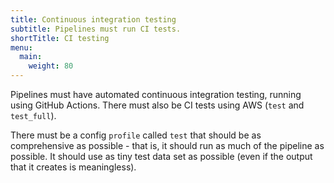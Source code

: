 ```yaml
---
title: Continuous integration testing
subtitle: Pipelines must run CI tests.
shortTitle: CI testing
menu:
  main:
    weight: 80
---
```


Pipelines must have automated continuous integration testing, running using GitHub Actions.
There must also be CI tests using AWS (`test` and `test_full`).

There must be a config `profile` called `test` that should be as comprehensive as possible - that is, it should run as much of the pipeline as possible.
It should use as tiny test data set as possible (even if the output that it creates is meaningless).
